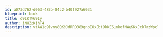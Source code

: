 ```yaml
---
id: a073d762-d063-483b-84c2-b40f927a6031
blueprint: book
title: d9IKTW69Iy
author: iNHZpKjhT4
description: vtAW1c9Ivny8QK9JdRRO389gnbIOxJbt9kKESLmkofNWgKKxJck7mzWpclMf4Omr0IHW9l2f5huvKxpMltRUTkX7dkL3UIQShYKV
---
```

